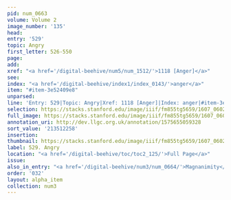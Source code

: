 ```yaml
---
pid: num_0663
volume: Volume 2
image_number: '135'
head:
entry: '529'
topic: Angry
first_letter: 526-550
page:
add:
xref: "<a href='/digital-beehive/num5/num_1512/'>1118 [Anger]</a>"
see:
index: "<a href='/digital-beehive/index1/index_0143/'>anger</a>"
item: "#item-3e52409e8"
unparsed:
line: 'Entry: 529|Topic: Angry|Xref: 1118 [Anger]|Index: anger|#item-3e52409e8'
selection: https://stacks.stanford.edu/image/iiif/fm855tg5659/1607_0602/365,2258,2916,467/full/0/default.jpg
full_image: https://stacks.stanford.edu/image/iiif/fm855tg5659/1607_0602/full/full/0/default.jpg
annotation_uri: http://dev.llgc.org.uk/annotation/1575655059328
sort_value: '213512258'
insertion:
thumbnail: https://stacks.stanford.edu/image/iiif/fm855tg5659/1607_0602/365,2258,600,180/250,/0/default.jpg
label: 529. Angry
location: "<a href='/digital-beehive/toc/toc2_125/'>Full Page</a>"
issue:
also_in_entry: "<a href='/digital-beehive/num3/num_0664/'>Magnanimity</a>"
order: '032'
layout: alpha_item
collection: num3
---
```

